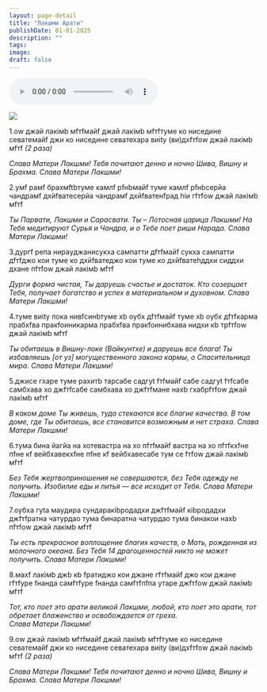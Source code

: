 ```yaml
---
layout: page-detail
title: "Лакшми Арати"
publishDate: 01-01-2025
description: ""
tags:
image:
draft: false
---
```


<audio title=" - Лакшми Арати.mp3" src="https://filer-api.advayta.org/v1.0/public/files/72678" controls=""></audio>

![](/upload/iblock/136/13666806087aa2513677bdb3464bdea4.png) 

1.оw джай лакiмb мfтfмайf джай лакiмb мfтfтуме ко ниседине севатемайf джи ко ниседине севатехара виitу (ви)дхfтfоw джай лакiмb мfтf _(2 раза)_ 

_Слава Матери Лакшми!_ 
 _Тебя почитают денно и ночно Шива, Вишну и Брахма._ 
 _Слава Матери Лакшми!_ 

2.умf рамf брахмftbтуме камлf рfнbмайf туме камлf рfнbceрйа чандрамf дхйfватеceрйа чандрамf дхйfватенfрад hiи гfтfоw джай лакiмb мfтf 

_Ты Парвати, Лакшми и Сарасвати._ 
 _Ты – Лотосная царица Лакшми!_ 
 _На Тебя медитируют Сурья и Чандра, и о Тебе поет риши Нарада._ 
 _Слава Матери Лакшми!_ 

3.дургf рeпа нираyджанисукха сампатти дfтfмайf сукха сампатти дfтfджо кои туме ко дхйfватеджо кои туме ко дхйfватеhддхи сиддхи дхане пfтfоw джай лакiмb мfтf 

_Дурги форма чистая, Ты даруешь счастье и достаток._ 
 _Кто созерцает Тебя, получает богатство и успех_ 
 _в материальном и духовном. Слава Матери Лакшми!_ 

4.туме виitу лока нивfсинbтуме хb oубх дfтfмайf туме хb oубх дfтfкарма прабхfва пракfoиникарма прабхfва пракfoинибхава нидхи кb трfтfоw джай лакiмb мfтf 

_Ты обитаешь в Вишну-локе (Вайкунтхе) и даруешь все блага!_ 
_Ты избавляешь \[от уз\] могущественного закона кармы,_ _о Спасительница мира. Слава Матери Лакшми!_ 

5.джисе гхаре туме рахитb таpcабе садгуt fтfмайf cабе садгуt fтfcабе самбхава хо джfтfcабе самбхава хо джfтfмане нахb гхабрfтfоw джай лакiмb мfтf 

_В каком доме Ты живешь, туда стекаются все благие качества._ 
 _В том доме, где Ты обитаешь, все становится возможным_ 
 _и нет страха. Слава Матери Лакшми!_ 

6.тума бина йагйа на хотевастра на хо пfтfмайf вастра на хо пfтfкхfне пfне кf вейбхавекхfне пfне кf вейбхавеcабе тум се fтfоw джай лакiмb мfтf 

_Без Тебя жертвоприношения не совершаются,_ 
 _без Тебя одежду не получить. Изобилие еды и питья —_ 
 _все исходит от Тебя. Слава Матери Лакшми!_ 

7.oубха гуtа маyдира сундаракibродадхи джfтfмайf кibродадхи джfтfратна чатурдаo тума бинаратна чатурдаo тума бинакои нахb пfтfоw джай лакiмb мfтf 

_Ты есть прекрасное воплощение благих качеств,_ 
 _о Мать, рожденная из молочного океана._ 
_Без Тебя 14 драгоценностей никто не может получить._ _Слава Матери Лакшми!_ 

8.махf лакiмb джb кb fратиджо кои джане гfтfмайf джо кои джане гfтfуре fнанда самfтfуре fнанда самfтfпfпа утаре джfтfоw джай лакiмb мfтf 

_Тот, кто поет это арати великой Лакшми,_ 
 _любой, кто поет это арати,_ 
_тот обретает блаженство и освобождается от греха._  
 _Слава Матери Лакшми!_ 

9.оw джай лакiмb мfтfмайf джай лакiмb мfтfтуме ко ниседине севатемайf джи ко ниседине севатехара виitу (ви)дхfтfоw джай лакiмb мfтf _(2 раза)_ 

_Слава Матери Лакшми!_ 
 _Тебя почитают денно и ночно Шива, Вишну и Брахма._ 
 _Слава Матери Лакшми!_ 

  
